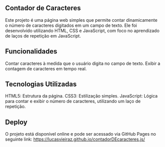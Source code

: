 ## Contador de Caracteres

Este projeto é uma página web simples que permite contar dinamicamente o número de caracteres digitados em um campo de texto. Ele foi desenvolvido utilizando HTML, CSS e JavaScript, com foco no aprendizado de laços de repetição em JavaScript.

## Funcionalidades

Contar caracteres à medida que o usuário digita no campo de texto.
Exibir a contagem de caracteres em tempo real.

## Tecnologias Utilizadas

HTML5: Estrutura da página.
CSS3: Estilização simples.
JavaScript: Lógica para contar e exibir o número de caracteres, utilizando um laço de repetição.

## Deploy

O projeto está disponível online e pode ser acessado via GitHub Pages no seguinte link:
https://lucasvieiraz.github.io/contadorDEcaracteres.js/
